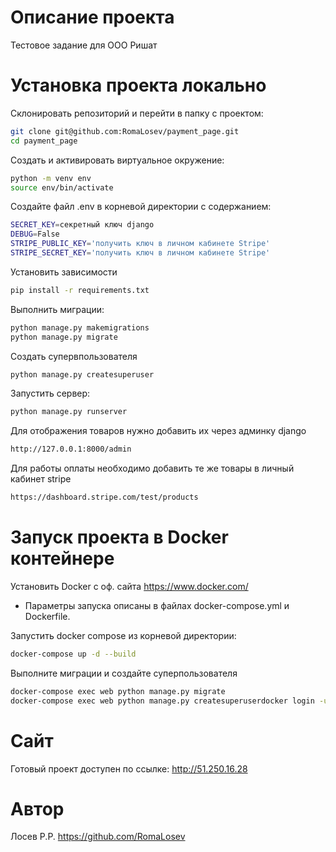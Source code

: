 # Описание проекта
Тестовое задание для ООО Ришат

# Установка проекта локально
Склонировать репозиторий и перейти в папку с проектом:
```sh
git clone git@github.com:RomaLosev/payment_page.git
cd payment_page
``` 
Cоздать и активировать виртуальное окружение:
```sh
python -m venv env
source env/bin/activate
```
Cоздайте файл .env в корневой директории с содержанием:
```sh
SECRET_KEY=секретный ключ django
DEBUG=False
STRIPE_PUBLIC_KEY='получить ключ в личном кабинете Stripe'
STRIPE_SECRET_KEY='получить ключ в личном кабинете Stripe'
```
Установить зависимости
```sh
pip install -r requirements.txt
```
Выполнить миграции:
```sh
python manage.py makemigrations
python manage.py migrate
```
Создать супервпользователя
```sh
python manage.py createsuperuser
```
Запустить сервер:
```sh
python manage.py runserver
```
Для отображения товаров нужно добавить их через админку django
```sh
http://127.0.0.1:8000/admin
```
Для работы оплаты необходимо добавить те же товары в личный кабинет stripe
```sh
https://dashboard.stripe.com/test/products
```
# Запуск проекта в Docker контейнере
Установить Docker с оф. сайта https://www.docker.com/
- Параметры запуска описаны в файлах docker-compose.yml и Dockerfile.


Запустить docker compose из корневой директории:
```sh
docker-compose up -d --build
```
Выполните миграции и создайте суперпользователя
```sh
docker-compose exec web python manage.py migrate
docker-compose exec web python manage.py createsuperuserdocker login -u billglasses
```

# Сайт
Готовый проект доступен по ссылке: http://51.250.16.28

# Автор
Лосев Р.Р. https://github.com/RomaLosev
